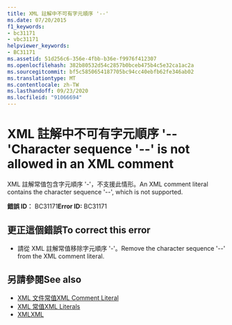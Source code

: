 ```yaml
---
title: XML 註解中不可有字元順序 '--'
ms.date: 07/20/2015
f1_keywords:
- bc31171
- vbc31171
helpviewer_keywords:
- BC31171
ms.assetid: 51d256c6-356e-4fbb-b36e-f9976f412307
ms.openlocfilehash: 382b80532d54c2857b0bceb475b4c5e32ca1ac2a
ms.sourcegitcommit: bf5c5850654187705bc94cc40ebfb62fe346ab02
ms.translationtype: MT
ms.contentlocale: zh-TW
ms.lasthandoff: 09/23/2020
ms.locfileid: "91066694"
---
```

# <a name="character-sequence----is-not-allowed-in-an-xml-comment"></a><span data-ttu-id="795c9-102">XML 註解中不可有字元順序 '--'</span><span class="sxs-lookup"><span data-stu-id="795c9-102">Character sequence '--' is not allowed in an XML comment</span></span>

<span data-ttu-id="795c9-103">XML 註解常值包含字元順序 '-'，不支援此情形。</span><span class="sxs-lookup"><span data-stu-id="795c9-103">An XML comment literal contains the character sequence '--', which is not supported.</span></span>  
  
 <span data-ttu-id="795c9-104">**錯誤 ID︰** BC31171</span><span class="sxs-lookup"><span data-stu-id="795c9-104">**Error ID:** BC31171</span></span>  
  
## <a name="to-correct-this-error"></a><span data-ttu-id="795c9-105">更正這個錯誤</span><span class="sxs-lookup"><span data-stu-id="795c9-105">To correct this error</span></span>  
  
- <span data-ttu-id="795c9-106">請從 XML 註解常值移除字元順序 '-'。</span><span class="sxs-lookup"><span data-stu-id="795c9-106">Remove the character sequence '--' from the XML comment literal.</span></span>  
  
## <a name="see-also"></a><span data-ttu-id="795c9-107">另請參閱</span><span class="sxs-lookup"><span data-stu-id="795c9-107">See also</span></span>

- [<span data-ttu-id="795c9-108">XML 文件常值</span><span class="sxs-lookup"><span data-stu-id="795c9-108">XML Comment Literal</span></span>](../language-reference/xml-literals/xml-comment-literal.md)
- [<span data-ttu-id="795c9-109">XML 常值</span><span class="sxs-lookup"><span data-stu-id="795c9-109">XML Literals</span></span>](../language-reference/xml-literals/index.md)
- [<span data-ttu-id="795c9-110">XML</span><span class="sxs-lookup"><span data-stu-id="795c9-110">XML</span></span>](../programming-guide/language-features/xml/index.md)
